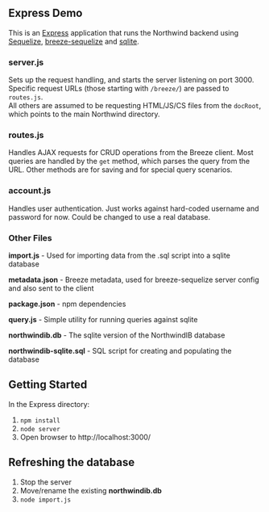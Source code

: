 ﻿## Express Demo

This is an [Express](http://expressjs.com/) application that runs the Northwind backend using [Sequelize](http://docs.sequelizejs.com/en/latest/), 
[breeze-sequelize](http://breeze.github.io/doc-node-sequelize/introduction.html) and [sqlite](https://github.com/mapbox/node-sqlite3).

### server.js
Sets up the request handling, and starts the server listening on port 3000.  
Specific request URLs (those starting with `/breeze/`) are passed to `routes.js`.  
All others are assumed to be requesting HTML/JS/CS files from the `docRoot`, which points to the main Northwind directory.

### routes.js
Handles AJAX requests for CRUD operations from the Breeze client.  Most queries are handled by the `get` method, which parses the query from the URL.
Other methods are for saving and for special query scenarios.

### account.js
Handles user authentication.  Just works against hard-coded username and password for now.  Could be changed to use a real database.

### Other Files

**import.js** - Used for importing data from the .sql script into a sqlite database

**metadata.json** - Breeze metadata, used for breeze-sequelize server config and also sent to the client

**package.json** - npm dependencies

**query.js** - Simple utility for running queries against sqlite

**northwindib.db** - The sqlite version of the NorthwindIB database

**northwindib-sqlite.sql** - SQL script for creating and populating the database 

## Getting Started

In the Express directory:

1. `npm install`
2. `node server`
3. Open browser to http://localhost:3000/

## Refreshing the database

1. Stop the server
2. Move/rename the existing **northwindib.db**
3. `node import.js` 
